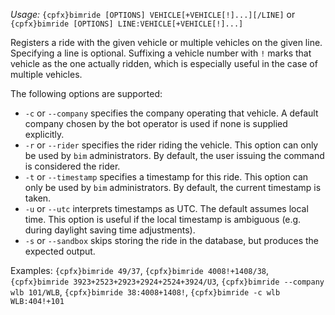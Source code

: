 *Usage:* `{cpfx}bimride [OPTIONS] VEHICLE[+VEHICLE[!]...][/LINE]` or `{cpfx}bimride [OPTIONS] LINE:VEHICLE[+VEHICLE[!]...]`

Registers a ride with the given vehicle or multiple vehicles on the given line. Specifying a line is optional. Suffixing a vehicle number with `!` marks that vehicle as the one actually ridden, which is especially useful in the case of multiple vehicles.

The following options are supported:

* `-c` or `--company` specifies the company operating that vehicle. A default company chosen by the bot operator is used if none is supplied explicitly.
* `-r` or `--rider` specifies the rider riding the vehicle. This option can only be used by `bim` administrators. By default, the user issuing the command is considered the rider.
* `-t` or `--timestamp` specifies a timestamp for this ride. This option can only be used by `bim` administrators. By default, the current timestamp is taken.
* `-u` or `--utc` interprets timestamps as UTC. The default assumes local time. This option is useful if the local timestamp is ambiguous (e.g. during daylight saving time adjustments).
* `-s` or `--sandbox` skips storing the ride in the database, but produces the expected output.

Examples: `{cpfx}bimride 49/37`, `{cpfx}bimride 4008!+1408/38`, `{cpfx}bimride 3923+2523+2923+2924+2524+3924/U3`, `{cpfx}bimride --company wlb 101/WLB`, `{cpfx}bimride 38:4008+1408!`, `{cpfx}bimride -c wlb WLB:404!+101`
